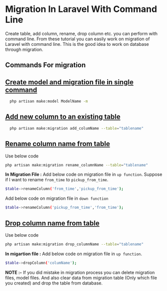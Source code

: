 
# Migration In Laravel With Command Line

Create table, add column, rename, drop column etc. you can 
perform with command line. From these tutorial you can easily 
work on migration of Laravel with command line. This is the 
good idea to work on database through migration.



## Commands For migration
## [Create model and migration file in single command]()


```bash
  php artisan make:model ModelName -m
```

 ## [Add new column to an existing table]()

  
```bash
  php artisan make:migration add_columName --table="tablename"
```




## [Rename column name from table]()

Use below code

```bash
php artisan make:migration rename_columnName --table="tablename"
```

**In Migration File :**  Add below code on migration file in 
`up function`. Suppose if I want to rename `from_time` to 
`pickup_from_time`.
  


```bash
$table->renameColumn('from_time','pickup_from_time');
```

Add below code on migration file in `down function`

```bash
$table->renameColumn('pickup_from_time','from_time');
```


## [Drop column name from table]()

Use below code

```bash
php artisan make:migration drop_columnName --table="tablename"
```

**In migartion file :** Add below code on migration file in 
`up function`. 

```bash
$table->dropColumn('columName');
```



**NOTE :-** If you did mistake in migration process you can delete migration files, model files. And also clear data from migration table
	(Only which file you created) and drop the table from database.
